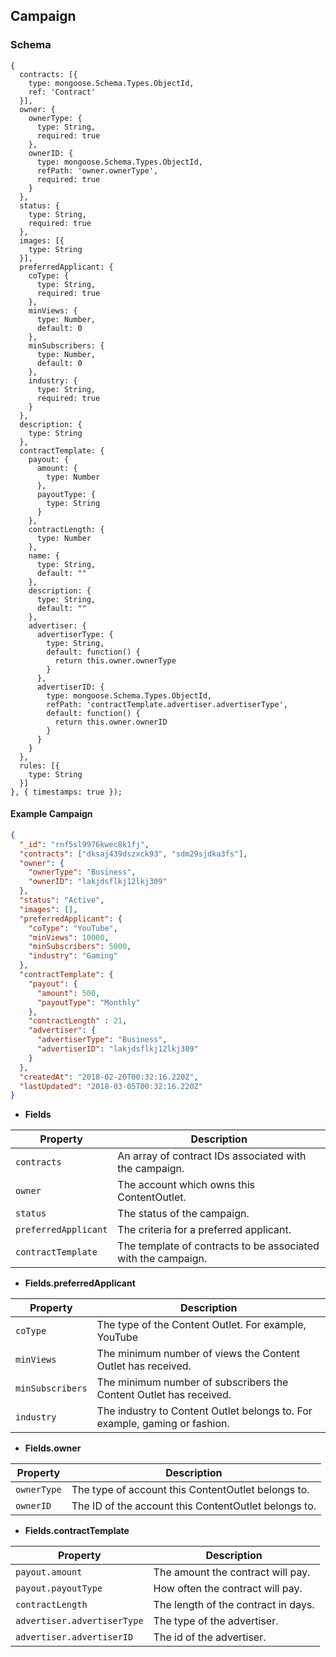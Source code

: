 ## Campaign

### Schema

```javascript-left
{
  contracts: [{
    type: mongoose.Schema.Types.ObjectId,
    ref: 'Contract'
  }],
  owner: {
    ownerType: {
      type: String,
      required: true
    },
    ownerID: {
      type: mongoose.Schema.Types.ObjectId,
      refPath: 'owner.ownerType',
      required: true
    }
  },
  status: {
    type: String,
    required: true
  },
  images: [{
    type: String
  }],
  preferredApplicant: {
    coType: {
      type: String,
      required: true
    },
    minViews: {
      type: Number,
      default: 0
    },
    minSubscribers: {
      type: Number,
      default: 0
    },
    industry: {
      type: String,
      required: true
    }
  },
  description: {
    type: String
  },
  contractTemplate: {
    payout: {
      amount: {
        type: Number
      },
      payoutType: {
        type: String
      }
    },
    contractLength: {
      type: Number
    },
    name: {
      type: String,
      default: ""
    },
    description: {
      type: String,
      default: ""
    },
    advertiser: {
      advertiserType: {
        type: String,
        default: function() {
          return this.owner.ownerType
        }
      },
      advertiserID: {
        type: mongoose.Schema.Types.ObjectId,
        refPath: 'contractTemplate.advertiser.advertiserType',
        default: function() {
          return this.owner.ownerID
        }
      }
    }
  },
  rules: [{
    type: String
  }]
}, { timestamps: true });
```

#### Example Campaign
```json
{
  "_id": "rnf5sl9976kwec8k1fj",
  "contracts": ["dksaj439dszxck93", "sdm29sjdka3fs"],
  "owner": {
    "ownerType": "Business",
    "ownerID": "lakjdsflkj12lkj309"
  },
  "status": "Active",
  "images": [],
  "preferredApplicant": {
    "coType": "YouTube",
    "minViews": 10000,
    "minSubscribers": 5000,
    "industry": "Gaming"
  },
  "contractTemplate": {
    "payout": {
      "amount": 500,
      "payoutType": "Monthly"
    },
    "contractLength" : 21,
    "advertiser": {
      "advertiserType": "Business",
      "advertiserID": "lakjdsflkj12lkj309"
    }
  },
  "createdAt": "2018-02-20T00:32:16.220Z",
  "lastUpdated": "2018-03-05T00:32:16.220Z"
}
```

 - **Fields**

Property             | Description
---------------------|-----------------
`contracts`          | An array of contract IDs associated with the campaign.
`owner`              | The account which owns this ContentOutlet.
`status`             | The status of the campaign.
`preferredApplicant` | The criteria for a preferred applicant.
`contractTemplate`   | The template of contracts to be associated with the campaign.


 - **Fields.preferredApplicant**

Property             | Description
---------------------|-----------------
`coType`             | The type of the Content Outlet. For example, YouTube
`minViews`           | The minimum number of views the Content Outlet has received.
`minSubscribers`     | The minimum number of subscribers the Content Outlet has received.
`industry`           | The industry to Content Outlet belongs to. For example, gaming or fashion.


 - **Fields.owner**

Property    | Description
------------|------------
`ownerType` | The type of account this ContentOutlet belongs to.
`ownerID`   | The ID of the account this ContentOutlet belongs to.

 - **Fields.contractTemplate**

Property                    | Description
----------------------------|------------
`payout.amount`             | The amount the contract will pay.
`payout.payoutType`         | How often the contract will pay.
`contractLength`            | The length of the contract in days.
`advertiser.advertiserType` | The type of the advertiser.
`advertiser.advertiserID`   | The id of the advertiser.

